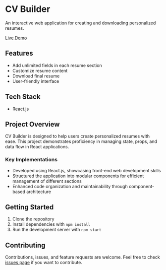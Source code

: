 # CV Builder

An interactive web application for creating and downloading personalized resumes.

[Live Demo](https://cv-app-om-kaushiks-projects.vercel.app)

## Features

- Add unlimited fields in each resume section
- Customize resume content
- Download final resume
- User-friendly interface

## Tech Stack

- React.js

## Project Overview

CV Builder is designed to help users create personalized resumes with ease. This project demonstrates proficiency in managing state, props, and data flow in React applications.

### Key Implementations

- Developed using React.js, showcasing front-end web development skills
- Structured the application into modular components for efficient management of different sections
- Enhanced code organization and maintainability through component-based architecture

## Getting Started

1. Clone the repository
2. Install dependencies with `npm install`
3. Run the development server with `npm start`

## Contributing

Contributions, issues, and feature requests are welcome. Feel free to check [issues page](link-to-your-issues-page) if you want to contribute.
